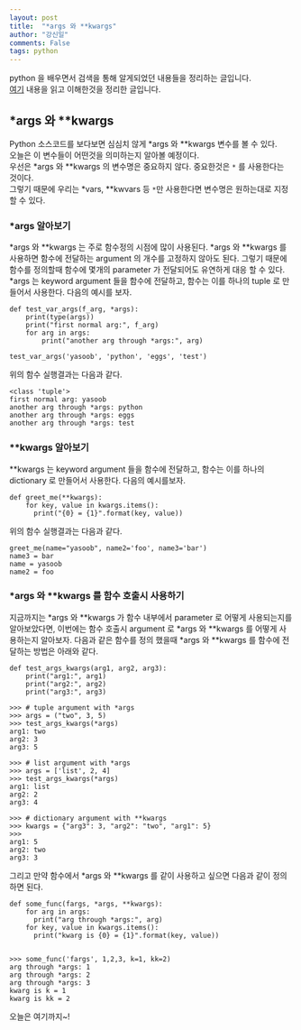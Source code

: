 ```yaml
---
layout: post
title:  "*args 와 **kwargs"
author: "강신일"
comments: False
tags: python
---
```

python 을 배우면서 검색을 통해 알게되었던 내용들을 정리하는 글입니다.<br>
[여기](https://book.pythontips.com/en/latest/args_and_kwargs.html) 내용을 읽고 이해한것을 정리한 글입니다.

## *args 와 **kwargs

Python 소스코드를 보다보면 심심치 않게 *args 와 **kwargs 변수를 볼 수 있다.<br>
오늘은 이 변수들이 어떤것을 의미하는지 알아볼 예정이다.<br>
우선은 *args 와 **kwargs 의 변수명은 중요하지 않다. 중요한것은 `*` 를 사용한다는 것이다. <br>
그렇기 때문에 우리는 *vars, **kwvars 등 `*`만 사용한다면 변수명은 원하는대로 지정할 수 있다.<br>

### *args 알아보기
*args 와 **kwargs 는 주로 함수정의 시점에 많이 사용된다. *args 와 **kwargs 를 사용하면 함수에 전달하는 argument 의 개수를 고정하지 않아도 된다.
그렇기 때문에 함수를 정의할때 함수에 몇개의 parameter 가 전달되어도 유연하게 대응 할 수 있다. <br>
*args 는 keyword argument 들을 함수에 전달하고, 함수는 이를 하나의 tuple 로 만들어서 사용한다. 다음의 예시를 보자. <br>

```
def test_var_args(f_arg, *args):
    print(type(args))
    print("first normal arg:", f_arg)
    for arg in args:
        print("another arg through *args:", arg)

test_var_args('yasoob', 'python', 'eggs', 'test')
```

위의 함수 실행결과는 다음과 같다.
```
<class 'tuple'>
first normal arg: yasoob
another arg through *args: python
another arg through *args: eggs
another arg through *args: test
```

### **kwargs 알아보기
**kwargs 는 keyword argument 들을 함수에 전달하고, 함수는 이를 하나의 dictionary 로 만들어서 사용한다. 다음의 예시를보자. <br>
```
def greet_me(**kwargs):
    for key, value in kwargs.items():
      print("{0} = {1}".format(key, value))
```

위의 함수 실행결과는 다음과 같다.
```
greet_me(name="yasoob", name2='foo', name3='bar')
name3 = bar
name = yasoob
name2 = foo
```

### *args 와 **kwargs 를 함수 호출시 사용하기
지금까지는 *args 와 **kwargs 가 함수 내부에서 parameter 로 어떻게 사용되는지를 알아보았다면, 이번에는 함수 호출시 argument 로 *args 와 **kwargs 를 어떻게 사용하는지 알아보자.
다음과 같은 함수를 정의 했을때 *args 와 **kwargs 를 함수에 전달하는 방법은 아래와 같다.

```
def test_args_kwargs(arg1, arg2, arg3):
    print("arg1:", arg1)
    print("arg2:", arg2)
    print("arg3:", arg3)
```

```
>>> # tuple argument with *args
>>> args = ("two", 3, 5)
>>> test_args_kwargs(*args)
arg1: two
arg2: 3
arg3: 5

>>> # list argument with *args
>>> args = ['list', 2, 4]
>>> test_args_kwargs(*args)
arg1: list
arg2: 2
arg3: 4

>>> # dictionary argument with **kwargs
>>> kwargs = {"arg3": 3, "arg2": "two", "arg1": 5}
>>>
arg1: 5
arg2: two
arg3: 3
```

그리고 만약 함수에서 *args 와 **kwargs 를 같이 사용하고 싶으면 다음과 같이 정의하면 된다.
```
def some_func(fargs, *args, **kwargs):
    for arg in args:
      print("arg through *args:", arg)
    for key, value in kwargs.items():
      print("kwarg is {0} = {1}".format(key, value))


>>> some_func('fargs', 1,2,3, k=1, kk=2)    
arg through *args: 1
arg through *args: 2
arg through *args: 3
kwarg is k = 1
kwarg is kk = 2
```

오늘은 여기까지~!
